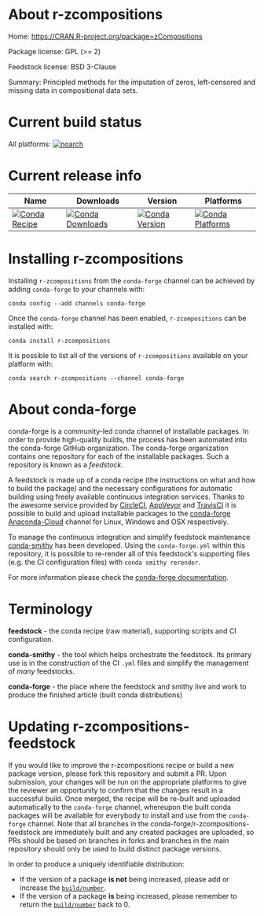 About r-zcompositions
=====================

Home: https://CRAN.R-project.org/package=zCompositions

Package license: GPL (>= 2)

Feedstock license: BSD 3-Clause

Summary: Principled methods for the imputation of zeros, left-censored and missing data in compositional data sets.



Current build status
====================

All platforms:
[![noarch](https://img.shields.io/circleci/project/github/conda-forge/r-zcompositions-feedstock/master.svg?label=noarch)](https://circleci.com/gh/conda-forge/r-zcompositions-feedstock)

Current release info
====================

| Name | Downloads | Version | Platforms |
| --- | --- | --- | --- |
| [![Conda Recipe](https://img.shields.io/badge/recipe-r--zcompositions-green.svg)](https://anaconda.org/conda-forge/r-zcompositions) | [![Conda Downloads](https://img.shields.io/conda/dn/conda-forge/r-zcompositions.svg)](https://anaconda.org/conda-forge/r-zcompositions) | [![Conda Version](https://img.shields.io/conda/vn/conda-forge/r-zcompositions.svg)](https://anaconda.org/conda-forge/r-zcompositions) | [![Conda Platforms](https://img.shields.io/conda/pn/conda-forge/r-zcompositions.svg)](https://anaconda.org/conda-forge/r-zcompositions) |

Installing r-zcompositions
==========================

Installing `r-zcompositions` from the `conda-forge` channel can be achieved by adding `conda-forge` to your channels with:

```
conda config --add channels conda-forge
```

Once the `conda-forge` channel has been enabled, `r-zcompositions` can be installed with:

```
conda install r-zcompositions
```

It is possible to list all of the versions of `r-zcompositions` available on your platform with:

```
conda search r-zcompositions --channel conda-forge
```


About conda-forge
=================

conda-forge is a community-led conda channel of installable packages.
In order to provide high-quality builds, the process has been automated into the
conda-forge GitHub organization. The conda-forge organization contains one repository
for each of the installable packages. Such a repository is known as a *feedstock*.

A feedstock is made up of a conda recipe (the instructions on what and how to build
the package) and the necessary configurations for automatic building using freely
available continuous integration services. Thanks to the awesome service provided by
[CircleCI](https://circleci.com/), [AppVeyor](https://www.appveyor.com/)
and [TravisCI](https://travis-ci.org/) it is possible to build and upload installable
packages to the [conda-forge](https://anaconda.org/conda-forge)
[Anaconda-Cloud](https://anaconda.org/) channel for Linux, Windows and OSX respectively.

To manage the continuous integration and simplify feedstock maintenance
[conda-smithy](https://github.com/conda-forge/conda-smithy) has been developed.
Using the ``conda-forge.yml`` within this repository, it is possible to re-render all of
this feedstock's supporting files (e.g. the CI configuration files) with ``conda smithy rerender``.

For more information please check the [conda-forge documentation](https://conda-forge.org/docs/).

Terminology
===========

**feedstock** - the conda recipe (raw material), supporting scripts and CI configuration.

**conda-smithy** - the tool which helps orchestrate the feedstock.
                   Its primary use is in the construction of the CI ``.yml`` files
                   and simplify the management of *many* feedstocks.

**conda-forge** - the place where the feedstock and smithy live and work to
                  produce the finished article (built conda distributions)


Updating r-zcompositions-feedstock
==================================

If you would like to improve the r-zcompositions recipe or build a new
package version, please fork this repository and submit a PR. Upon submission,
your changes will be run on the appropriate platforms to give the reviewer an
opportunity to confirm that the changes result in a successful build. Once
merged, the recipe will be re-built and uploaded automatically to the
`conda-forge` channel, whereupon the built conda packages will be available for
everybody to install and use from the `conda-forge` channel.
Note that all branches in the conda-forge/r-zcompositions-feedstock are
immediately built and any created packages are uploaded, so PRs should be based
on branches in forks and branches in the main repository should only be used to
build distinct package versions.

In order to produce a uniquely identifiable distribution:
 * If the version of a package **is not** being increased, please add or increase
   the [``build/number``](https://conda.io/docs/user-guide/tasks/build-packages/define-metadata.html#build-number-and-string).
 * If the version of a package **is** being increased, please remember to return
   the [``build/number``](https://conda.io/docs/user-guide/tasks/build-packages/define-metadata.html#build-number-and-string)
   back to 0.
